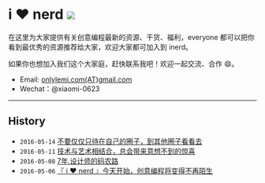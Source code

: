 # i :heart: nerd [![](https://img.shields.io/badge/%E2%99%A5-inerd.cc-green.svg)](http://inerd.cc)

在这里为大家提供有关创意编程最新的资源、干货、福利，everyone 都可以把你看到最优秀的资源推荐给大家，欢迎大家都可加入到 inerd。

如果你也想加入我们这个大家庭，赶快联系我吧！欢迎一起交流、合作 :smile:。

* Email: [onlylemi.com(AT)gmail.com](mailto:onlylemi.com@gmail.com)
* Wechat：@xiaomi-0623

---

## History

* `2016-05-14` [不要仅仅只待在自己的圈子，到其他圈子看看去](http://inerd.cc/2016/05/14/)
* `2016-05-11` [技术与艺术相结合，总会带来意想不到的惊喜](http://inerd.cc/2016/05/11/)
* `2016-05-08` [7年.设计师的码农路](http://inerd.cc/2016/05/08/)
* `2016-05-06` [『 i ♥ nerd 』今天开始，创意编程将变得不再陌生](http://inerd.cc/2016/05/06/)
